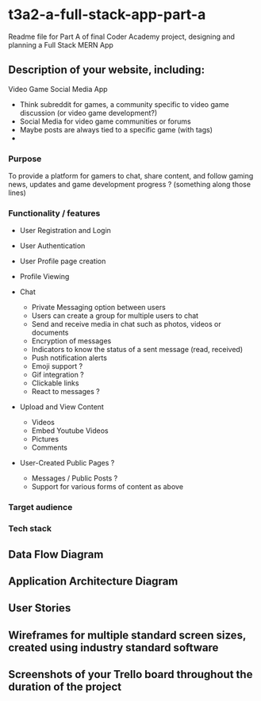 # t3a2-a-full-stack-app-part-a
Readme file for Part A of final Coder Academy project, designing and planning a Full Stack MERN App


## Description of your website, including:

Video Game Social Media App
- Think subreddit for games, a community specific to video game discussion (or video game development?)
- Social Media for video game communities or forums
- Maybe posts are always tied to a specific game (with tags) 
- 

### Purpose
To provide a platform for gamers to chat, share content, and follow gaming news, updates and game development progress ? (something along those lines)


### Functionality / features

- User Registration and Login
- User Authentication
- User Profile page creation

- Profile Viewing

- Chat
  - Private Messaging option between users
  - Users can create a group for multiple users to chat
  - Send and receive media in chat such as photos, videos or documents
  - Encryption of messages
  - Indicators to know the status of a sent message (read, received)
  - Push notification alerts
  - Emoji support ?
  - Gif integration ?
  - Clickable links
  - React to messages ?

- Upload and View Content
  - Videos
  - Embed Youtube Videos
  - Pictures
  - Comments

- User-Created Public Pages ?
  - Messages / Public Posts ?
  - Support for various forms of content as above

### Target audience


### Tech stack


## Data Flow Diagram


## Application Architecture Diagram


## User Stories


## Wireframes for multiple standard screen sizes, created using industry standard software


## Screenshots of your Trello board throughout the duration of the project

